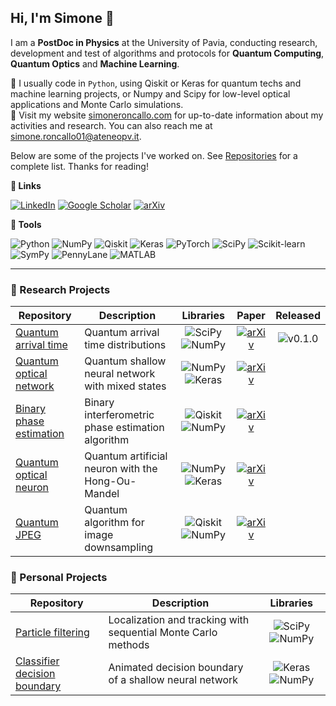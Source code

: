 ## Hi, I'm Simone 🖖

I am a **PostDoc in Physics** at the University of Pavia, conducting research, development and test of algorithms and protocols for **Quantum Computing**, **Quantum Optics** and **Machine Learning**. 

🌱 I usually code in `Python`, using Qiskit or Keras for quantum techs and machine learning projects, or Numpy and Scipy for low-level optical applications and Monte Carlo simulations.<br>
🔗 Visit my website [simoneroncallo.com](https://www.simoneroncallo.com/) for up-to-date information about my activities and research. You can also reach me at simone.roncallo01@ateneopv.it.

Below are some of the projects I've worked on. See [Repositories](https://github.com/simoneroncallo?tab=repositories) for a complete list. Thanks for reading!

**📌 Links**

[![LinkedIn](https://img.shields.io/badge/LinkedIn-0077B5.svg?style=flat&logo=linkedin&logoColor=white)](https://www.linkedin.com/in/simoneroncallo) 
[![Google Scholar](https://img.shields.io/badge/Scholar-4285F4.svg?style=flat&logo=google-scholar&logoColor=white)](https://scholar.google.com/citations?hl=en&user=_N9uN3MAAAAJ&view_op=list_works&sortby=pubdate)
[![arXiv](https://img.shields.io/badge/-arXiv-b31b1b?logo=arxiv&logoColor=white)](http://arxiv.org/a/roncallo_s_1)

**🔨 Tools**

![Python](https://img.shields.io/badge/-Python-3776AB?logo=python&logoColor=white)
![NumPy](https://img.shields.io/badge/-NumPy-013243?logo=numpy&logoColor=white) 
![Qiskit](https://img.shields.io/badge/-Qiskit-6929C4?logo=qiskit&logoColor=white)
![Keras](https://img.shields.io/badge/-Keras-D00000?logo=keras&logoColor=white)
![PyTorch](https://img.shields.io/badge/-PyTorch-1E1E2F?logo=pytorch&logoColor=EE4C2C)
![SciPy](https://img.shields.io/badge/-SciPy-8CAAE6?logo=scipy&logoColor=white)
![Scikit-learn](https://img.shields.io/badge/-scikit--learn-F7931E?logo=scikit-learn&logoColor=white)
![SymPy](https://img.shields.io/badge/-SymPy-3B5526?logo=sympy&logoColor=white)
![PennyLane](https://img.shields.io/badge/-PennyLane-0095D5?style=flat&logoColor=white)
![MATLAB](https://img.shields.io/badge/-MATLAB-0076A8?logo=mathworks&logoColor=white)

---

### 📝 Research Projects
| Repository | Description | Libraries | Paper | Released |
|------------|-------------|:-----------:|:-------:| :-------:|
| [Quantum arrival time](https://github.com/simoneroncallo/quantum-arrival-time) | Quantum arrival time distributions | ![SciPy](https://img.shields.io/badge/-SciPy-8CAAE6?logo=scipy&logoColor=white) ![NumPy](https://img.shields.io/badge/-NumPy-013243?logo=numpy&logoColor=white) | [![arXiv](https://img.shields.io/badge/-b31b1b.svg?logo=arxiv&logoColor=white)](https://arxiv.org/abs/2205.02219) | ![v0.1.0](https://img.shields.io/badge/v0.1.0-brightgreen)
| [Quantum optical network](https://github.com/simoneroncallo/quantum-optical-network) | Quantum shallow neural network with mixed states | ![NumPy](https://img.shields.io/badge/-NumPy-013243?logo=numpy&logoColor=white) ![Keras](https://img.shields.io/badge/-Keras-D00000?logo=keras&logoColor=white) | [![arXiv](https://img.shields.io/badge/-b31b1b.svg?logo=arxiv&logoColor=white)](https://arxiv.org/abs/2507.21036) |
| [Binary phase estimation](https://github.com/simoneroncallo/binary-phase-estimation) | Binary interferometric phase estimation algorithm | ![Qiskit](https://img.shields.io/badge/-Qiskit-6929C4?logo=qiskit&logoColor=white) ![NumPy](https://img.shields.io/badge/-NumPy-013243?logo=numpy&logoColor=white) | [![arXiv](https://img.shields.io/badge/-b31b1b.svg?logo=arxiv&logoColor=white)](https://arxiv.org/abs/2407.10966) |
| [Quantum optical neuron](https://github.com/simoneroncallo/quantum-optical-neuron) | Quantum artificial neuron with the Hong-Ou-Mandel | ![NumPy](https://img.shields.io/badge/-NumPy-013243?logo=numpy&logoColor=white) ![Keras](https://img.shields.io/badge/-Keras-D00000?logo=keras&logoColor=white) | [![arXiv](https://img.shields.io/badge/-b31b1b.svg?logo=arxiv&logoColor=white)](https://arxiv.org/abs/2404.15266) |
| [Quantum JPEG](https://github.com/simoneroncallo/quantum-jpeg) | Quantum algorithm for image downsampling | ![Qiskit](https://img.shields.io/badge/-Qiskit-6929C4?logo=qiskit&logoColor=white) ![NumPy](https://img.shields.io/badge/-NumPy-013243?logo=numpy&logoColor=white) | [![arXiv](https://img.shields.io/badge/-b31b1b.svg?logo=arxiv&logoColor=white)](https://arxiv.org/abs/2306.09323) |

### 🚀 Personal Projects 
| Repository | Description | Libraries | 
|------------|-------------|:-----------:|
| [Particle filtering](https://github.com/simoneroncallo/particle-filtering) | Localization and tracking with sequential Monte Carlo methods | ![SciPy](https://img.shields.io/badge/-SciPy-8CAAE6?logo=scipy&logoColor=white) ![NumPy](https://img.shields.io/badge/-NumPy-013243?logo=numpy&logoColor=white) |  
| [Classifier decision boundary](https://github.com/simoneroncallo/classifier-decision-boundary) | Animated decision boundary of a shallow neural network | ![Keras](https://img.shields.io/badge/-Keras-D00000?logo=keras&logoColor=white) ![NumPy](https://img.shields.io/badge/-NumPy-013243?logo=numpy&logoColor=white) |
